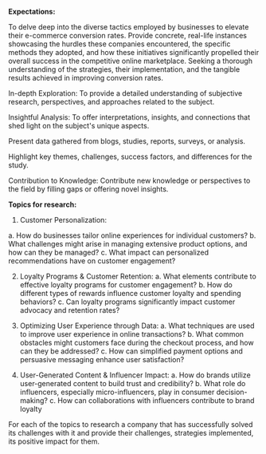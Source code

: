 **Expectations:**

To delve deep into the diverse tactics employed by businesses to elevate their e-commerce conversion rates. 
Provide concrete, real-life instances showcasing the hurdles these companies encountered, the specific methods they adopted, and how these initiatives significantly propelled their overall success in the competitive online marketplace. Seeking a thorough understanding of the strategies, their implementation, and the tangible results achieved in improving conversion rates.

In-depth Exploration: To provide a detailed understanding of subjective research, perspectives, and approaches related to the subject.

Insightful Analysis: To offer interpretations, insights, and connections that shed light on the subject's unique aspects.

Present data gathered from blogs, studies, reports, surveys, or analysis.

Highlight key themes, challenges, success factors, and differences for the study.

Contribution to Knowledge: Contribute new knowledge or perspectives to the field by filling gaps or offering novel insights.

**Topics for research:**

1. Customer Personalization:

  a. How do businesses tailor online experiences for individual customers?
  b. What challenges might arise in managing extensive product options, and how can they be managed?
  c. What impact can personalized recommendations have on customer engagement?
  
2. Loyalty Programs & Customer Retention:
  a. What elements contribute to effective loyalty programs for customer engagement?
  b. How do different types of rewards influence customer loyalty and spending behaviors?
  c. Can loyalty programs significantly impact customer advocacy and retention rates?

3. Optimizing User Experience through Data:
  a. What techniques are used to improve user experience in online transactions?
  b. What common obstacles might customers face during the checkout process, and how can they be addressed?
  c. How can simplified payment options and persuasive messaging enhance user satisfaction?

4. User-Generated Content & Influencer Impact:
  a. How do brands utilize user-generated content to build trust and credibility?
  b. What role do influencers, especially micro-influencers, play in consumer decision-making?
  c. How can collaborations with influencers contribute to brand loyalty

For each of the topics to research a company that has successfully solved its challenges with it and provide their challenges, strategies implemented, its positive impact for them.
